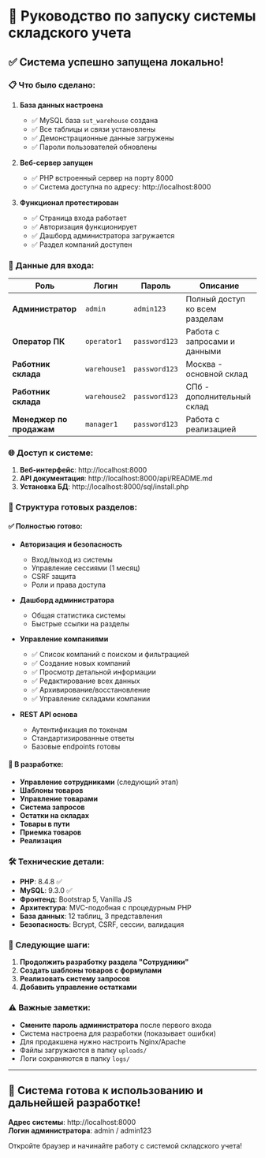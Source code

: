 # 🚀 Руководство по запуску системы складского учета

## ✅ Система успешно запущена локально!

### 📋 Что было сделано:

1. **База данных настроена**
   - ✅ MySQL база `sut_warehouse` создана
   - ✅ Все таблицы и связи установлены
   - ✅ Демонстрационные данные загружены
   - ✅ Пароли пользователей обновлены

2. **Веб-сервер запущен**
   - ✅ PHP встроенный сервер на порту 8000
   - ✅ Система доступна по адресу: http://localhost:8000

3. **Функционал протестирован**
   - ✅ Страница входа работает
   - ✅ Авторизация функционирует
   - ✅ Дашборд администратора загружается
   - ✅ Раздел компаний доступен

### 🔐 Данные для входа:

| Роль | Логин | Пароль | Описание |
|------|-------|--------|----------|
| **Администратор** | `admin` | `admin123` | Полный доступ ко всем разделам |
| **Оператор ПК** | `operator1` | `password123` | Работа с запросами и данными |
| **Работник склада** | `warehouse1` | `password123` | Москва - основной склад |
| **Работник склада** | `warehouse2` | `password123` | СПб - дополнительный склад |
| **Менеджер по продажам** | `manager1` | `password123` | Работа с реализацией |

### 🌐 Доступ к системе:

1. **Веб-интерфейс**: http://localhost:8000
2. **API документация**: http://localhost:8000/api/README.md
3. **Установка БД**: http://localhost:8000/sql/install.php

### 📁 Структура готовых разделов:

#### ✅ Полностью готово:
- **Авторизация и безопасность**
  - Вход/выход из системы
  - Управление сессиями (1 месяц)
  - CSRF защита
  - Роли и права доступа

- **Дашборд администратора**
  - Общая статистика системы
  - Быстрые ссылки на разделы

- **Управление компаниями**
  - ✅ Список компаний с поиском и фильтрацией
  - ✅ Создание новых компаний
  - ✅ Просмотр детальной информации
  - ✅ Редактирование всех данных
  - ✅ Архивирование/восстановление
  - ✅ Управление складами компании

- **REST API основа**
  - Аутентификация по токенам
  - Стандартизированные ответы
  - Базовые endpoints готовы

#### 🔄 В разработке:
- **Управление сотрудниками** (следующий этап)
- **Шаблоны товаров**
- **Управление товарами**
- **Система запросов**
- **Остатки на складах**
- **Товары в пути**
- **Приемка товаров**
- **Реализация**

### 🛠 Технические детали:

- **PHP**: 8.4.8 ✅
- **MySQL**: 9.3.0 ✅
- **Фронтенд**: Bootstrap 5, Vanilla JS
- **Архитектура**: MVC-подобная с процедурным PHP
- **База данных**: 12 таблиц, 3 представления
- **Безопасность**: Bcrypt, CSRF, сессии, валидация

### 🎯 Следующие шаги:

1. **Продолжить разработку раздела "Сотрудники"**
2. **Создать шаблоны товаров с формулами**
3. **Реализовать систему запросов**
4. **Добавить управление остатками**

### ⚠️ Важные заметки:

- **Смените пароль администратора** после первого входа
- Система настроена для разработки (показывает ошибки)
- Для продакшена нужно настроить Nginx/Apache
- Файлы загружаются в папку `uploads/`
- Логи сохраняются в папку `logs/`

---

## 🎉 Система готова к использованию и дальнейшей разработке!

**Адрес системы**: http://localhost:8000  
**Логин администратора**: admin / admin123

Откройте браузер и начинайте работу с системой складского учета!